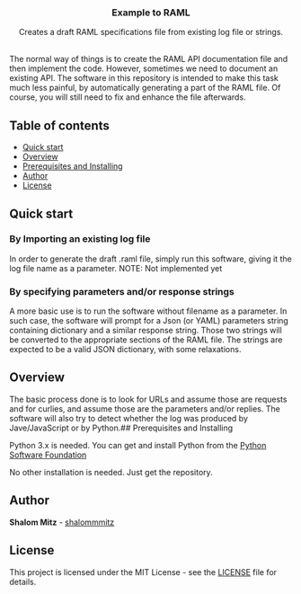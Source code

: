 <p align="center">
  <h3 align="center">Example to RAML</h3>

  <p align="center">
    Creates a draft RAML specifications file from existing log file or strings.
  </p>
</p>
<br>
The normal way of things is to create the RAML API documentation file and then implement the code. However, sometimes we need to document an existing API. The software in this repository is intended to make this task much less painful, by automatically generating a part of the RAML file. Of course, you will still need to fix and enhance the file afterwards.


## Table of contents

- [Quick start](#quick-start)
- [Overview](#overview)
- [Prerequisites and Installing](#prerequisites-and-installing)
- [Author](#author)
- [License](#license)

## Quick start

### By Importing an existing log file

In order to generate the draft .raml file, simply run this software, giving it the log file name as a parameter.
NOTE: Not implemented yet

### By specifying parameters and/or response strings

A more basic use is to run the software without filename as a parameter. In such case, the software will prompt for a Json (or YAML) parameters string containing dictionary and a similar response string. Those two strings will be converted to the appropriate sections of the RAML file.
The strings are expected to be a valid JSON dictionary, with some relaxations. 

## Overview

The basic process done is to look for URLs and assume those are requests and for curlies, and assume those are the parameters and/or replies.
The software will also try to detect whether the log was produced by Jave/JavaScript or by Python.## Prerequisites and Installing

Python 3.x is needed.
You can get and install Python from the [Python Software Foundation](https://www.python.org/) 

No other installation is needed. Just get the repository.


## Author

**Shalom Mitz** - [shalommmitz](https://github.com/shalommmitz)

## License

This project is licensed under the MIT License - see the [LICENSE](LICENSE) file for details.


